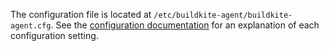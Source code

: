 The configuration file is located at `/etc/buildkite-agent/buildkite-agent.cfg`. See the [configuration documentation](/docs/agent/v3/configuration) for an explanation of each configuration setting.
